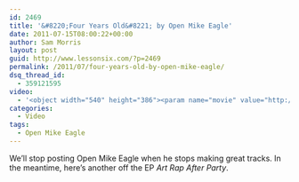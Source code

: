 ```yaml
---
id: 2469
title: '&#8220;Four Years Old&#8221; by Open Mike Eagle'
date: 2011-07-15T08:00:22+00:00
author: Sam Morris
layout: post
guid: http://www.lessonsix.com/?p=2469
permalink: /2011/07/four-years-old-by-open-mike-eagle/
dsq_thread_id:
  - 359121595
video:
  - '<object width="540" height="386"><param name="movie" value="http://www.youtube.com/v/QLdhzmIAZkQ?version=3&amp;hl=en_GB"></param><param name="allowFullScreen" value="true"></param><param name="allowscriptaccess" value="always"></param><embed src="http://www.youtube.com/v/QLdhzmIAZkQ?version=3&amp;hl=en_GB" type="application/x-shockwave-flash" width="540" height="386" allowscriptaccess="always" allowfullscreen="true"></embed></object>'
categories:
  - Video
tags:
  - Open Mike Eagle
---
```

We&#8217;ll stop posting Open Mike Eagle when he stops making great tracks. In the meantime, here&#8217;s another off the EP _Art Rap After Party_.